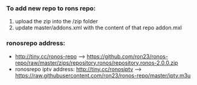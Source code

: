 ### To add new repo to rons repo:
1. upload the zip into the /zip folder
2. update master/addons.xml with the content of that repo addon.mxl


### ronosrepo address:
* http://tiny.cc/ronos-repo  --> https://github.com/ron23/ronos-repo/raw/master/zips/repository.ronos/repository.ronos-2.0.0.zip
* ronosrepo iptv address: http://tiny.cc/ronosiptv --> https://raw.githubusercontent.com/ron23/ronos-repo/master/iptv.m3u

